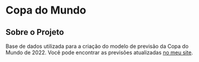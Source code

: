 # Copa do Mundo

## Sobre o Projeto
Base de dados utilizada para a criação do modelo de previsão da Copa do Mundo de 2022. Você pode encontrar as previsões atualizadas [no meu site](https://matheushanssen.com/predictions).
